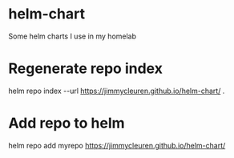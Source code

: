 # helm-chart
Some helm charts I use in my homelab

# Regenerate repo index
helm repo index --url https://jimmycleuren.github.io/helm-chart/ .

# Add repo to helm
helm repo add myrepo https://jimmycleuren.github.io/helm-chart/